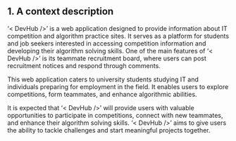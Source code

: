 ## 1.	A context description
‘< DevHub />’ is a web application designed to provide information about IT competition and algorithm practice sites. It serves as a platform for students and job seekers interested in accessing competition information and developing their algorithm solving skills. One of the main features of ‘< DevHub />’ is its teammate recruitment board, where users can post recruitment notices and respond through comments.

This web application caters to university students studying IT and individuals preparing for employment in the field. It enables users to explore competitions, form teammates, and enhance algorithmic abilities.

It is expected that ‘< DevHub />’ will provide users with valuable opportunities to participate in competitions, connect with new teammates, and enhance their algorithm solving skills. ‘< DevHub />’ aims to give users the ability to tackle challenges and start meaningful projects together.

